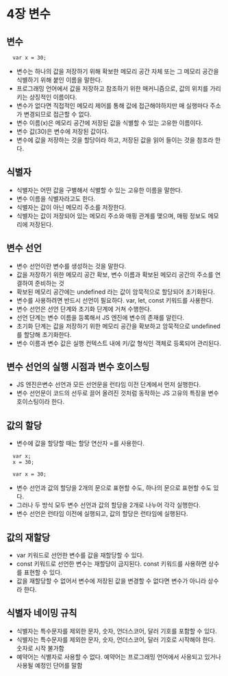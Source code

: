 4장 변수
========

변수
---------
```
  var x = 30;
```
- 변수는 하나의 값을 저장하기 위해 확보한 메모리 공간 자체 또는 그 메모리 공간을 식별하기 위해 붙인 이름을 말한다.
- 프로그래밍 언어에서 값을 저장하고 참조하기 위한 매커니즘으로, 값의 위치를 가리키는 상징적인 이름이다.
- 변수가 없다면 직접적인 메모리 제어를 통해 값에 접근해야하지만 매 실행마다 주소가 변경되므로 접근할 수 없다.
- 변수 이름(x)은 메모리 공간에 저장된 값을 식별할 수 있는 고유한 이름이다.
- 변수 값(30)은 변수에 저장된 값이다.
- 변수에 값을 저장하는 것을 할당이라 하고, 저장된 값을 읽어 들이는 것을 참조라 한다.

식별자
------
- 식별자는 어떤 값을 구별해서 식별할 수 있는 고유한 이름을 말한다.
- 변수 이름을 식별자라고도 한다.
- 식별자는 값이 아닌 메모리 주소를 저장한다.
- 식별자는 값이 저장되어 있는 메모리 주소와 매핑 관계를 맺으며, 매핑 정보도 메모리에 저장된다.

변수 선언
---------
- 변수 선언이란 변수를 생성하는 것을 말한다.
- 값을 저장하기 위한 메모리 공간 확보, 변수 이름과 확보된 메모리 공간의 주소를 연결하여 준비하는 것
- 확보된 메모리 공간에는 undefined 라는 값이 암묵적으로 할당되어 초기화된다.
- 변수를 사용하려면 반드시 선언이 필요하다. var, let, const 키워드를 사용한다.
- 변수 선언은 선언 단계와 초기화 단계에 거쳐 수행한다.
- 선언 단계는 변수 이름을 등록해서 JS 엔진에 변수의 존재를 알린다.
- 초기화 단계는 값을 저장하기 위한 메모리 공간을 확보하고 암묵적으로 undefined를 할당해 초기화한다.
- 변수 이름과 변수 값은 실행 컨텍스트 내에 키/값 형식인 객체로 등록되어 관리된다.

변수 선언의 실행 시점과 변수 호이스팅
-------------------------------------
- JS 엔진은변수 선언과 모든 선언문을 런타임 이전 단계에서 먼저 실행한다.
- 변수 선언문이 코드의 선두로 끌어 올려진 것처럼 동작하는 JS 고유의 특징을 변수 호이스팅이라 한다.

값의 할당
---------
- 변수에 값을 할당할 때는 할당 연산자 =를 사용한다.
```
  var x;
  x = 30;

  var x = 30;
```
- 변수 선언과 값의 할당을 2개의 문으로 표현할 수도, 하나의 문으로 표현할 수도 있다.
- 그러나 두 방식 모두 변수 선언과 값의 할당을 2개로 나누어 각각 실행한다.
- 변수 선언은 런타임 이전에 실행되고, 값의 할당은 런타임에 실행된다.

값의 재할당
-----------
- var 키워드로 선언한 변수를 값을 재할당할 수 있다.
- const 키워드로 선언한 변수는 재할당이 금지된다. const 키워드를 사용하면 상수를 표현할 수 있다.
- 값을 재할당할 수 없어서 변수에 저장된 값을 변경할 수 없다면 변수가 아니라 상수라 한다.

식별자 네이밍 규칙
------------------
- 식별자는 특수문자를 제외한 문자, 숫자, 언더스코어, 달러 기호를 포함할 수 있다.
- 식별자는 특수문자를 제외한 문자, 숫자, 언더스코어, 달러 기호로 시작해야 한다. 숫자로 시작 불가함
- 예약어는 식별자로 사용할 수 없다. 예약어는 프로그래밍 언어에서 사용되고 있거나 사용될 예정인 단어를 말함
